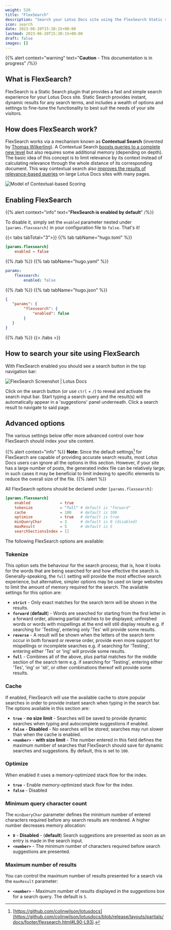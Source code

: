 ```yaml
---
weight: 520
title: "FlexSearch"
description: "Search your Lotus Docs site using the FlexSearch Static site Search plugin."
icon: search
date: 2023-06-20T15:30:15+00:00
lastmod: 2023-06-20T15:30:15+00:00
draft: false
images: []
---
```


{{% alert context="warning" text="**Caution** - This documentation is in progress" /%}}

## What is FlexSearch?

FlexSearch is a Static Search plugin that provides a fast and simple search experience for your Lotus Docs site. Static Search provides instant, dynamic results for any search terms, and includes a wealth of options and settings to fine-tune the functionality to best suit the needs of your site visitors.

## How does FlexSearch work?

FlexSearch works via a mechanism known as **Contextual Search** (invented by [Thomas Wilkerling](https://github.com/ts-thomas)). A Contextual Search [boosts queries to a complete new level](https://nextapps-de.github.io/flexsearch/bench/) but also requires some additional memory (depending on depth). The basic idea of this concept is to limit relevance by its context instead of calculating relevance through the whole distance of its corresponding document. This way contextual search also [improves the results of relevance-based queries](https://nextapps-de.github.io/flexsearch/bench/match.html) on large Lotus Docs sites with many pages.

![Model of Contextual-based Scoring](https://res.cloudinary.com/lotuslabs/image/upload/v1688597756/Lotus%20Docs/images/contextual-index_gnhpqm.webp "**Model of Contextual-based Scoring** - Copyright 2018-2021 Thomas Wilkerling Nextapps GmbH - [*source*](https://github.com/nextapps-de/flexsearch/blob/master/README.md#contextual-search)")

## Enabling FlexSearch

{{% alert context="info" text="**FlexSearch is enabled by default**" /%}}

To disable it, simply set the `enabled` parameter nested under `[params.flexsearch]` in your configuration file to `false`. That's it!

{{< tabs tabTotal="3">}}
{{% tab tabName="hugo.toml" %}}

```toml
[params.flexsearch]
    enabled = false
```

{{% /tab %}}
{{% tab tabName="hugo.yaml" %}}

```yaml
params:
    flexsearch:
        enabled: false
```

{{% /tab %}}
{{% tab tabName="hugo.json" %}}

```json
{
   "params": {
        "flexsearch": {
            "enabled": false
        }
   }
}
```

{{% /tab %}}
{{< /tabs >}}

## How to search your site using FlexSearch

With FlexSearch enabled you should see a search button in the top navigation bar:

![FlexSearch Screenshot | Lotus Docs](https://res.cloudinary.com/lotuslabs/image/upload/v1688442518/Lotus%20Docs/images/lotus_docs_flexsearch_ui_components_diagram_v1.1_jp2f0l.webp "FlexSearch components: **1.** Search Button **2.** Search Input Bar **3.** Search Result | Lotus Docs")

Click on the search button (or use `ctrl` + `/`) to reveal and activate the search input bar. Start typing a search query and the result(s) will automatically appear in a 'suggestions' panel underneath. Click a search result to navigate to said page.

## Advanced options

The various settings below offer more advanced control over how FlexSearch should index your site content.

{{% alert context="info" %}}
**Note:** Since the default settings[^1] for FlexSearch are capable of providing accurate search results, most Lotus Docs users can ignore all the options in this section. However, if your site has a large number of posts, the generated index file can be relatively large; in such cases it may be beneficial to limit indexing to specific elements to reduce the overall size of the file.
{{% /alert %}}

All FlexSearch options should be declared under `[params.flexsearch]`:

```toml
[params.flexsearch]
    enabled             = true
    tokenize            = "full" # default is "forward"
    cache               = 100    # default is 100
    optimize            = true   # default is true
    minQueryChar        = 3      # default is 0 (disabled)
    maxResult           = 5      # default is 5
    searchSectionsIndex = []
```

The following FlexSearch options are available:
### Tokenize

This option sets the behaviour for the search process; that is, how it looks for the words that are being searched for and how effective the search is. Generally-speaking, the `full` setting will provide the most effective search experience, but alternative, simpler options may be used on large websites to limit the amount of memory required for the search. The available settings for this option are:

- **`strict`** - Only exact matches for the search term will be shown in the results.
- **`forward`** (**default**) - Words are searched for starting from the first letter in a forward order, allowing partial matches to be displayed; unfinished words or words with mispellings at the end will still display results e.g. if searching for 'Testing', entering only 'Tes' will provide some results.
- **`reverse`** - A result will be shown when the letters of the search term occur in both forward or reverse order, provide even more support for mispellings or incomplete searches e.g. if searching for 'Testing', entering either 'Tes' or 'ing' will provide some results.
- **`full`** - Combines all of the above, plus partial matches for the middle section of the search term e.g. if searching for 'Testing', entering either 'Tes', 'ing' or 'sti', or other combinations thereof will provide some results.

### Cache

If enabled, FlexSearch will use the available cache to store popular searches in order to provide instant search when typing in the search bar. The options available in this section are:

- **`true`** - **no size limit** - Searches will be saved to provide dynamic searches when typing and autocomplete suggestions if enabled.
- **`false`** - **Disabled** - No searches will be stored; searches may run slower than when the cache is enabled.
- **`<number>`** - **with size limit** - The number entered in this field defines the maximum number of searches that FlexSearch should save for dynamic searches and suggestions. By default, this is set to `100`.

### Optimize

When enabled it uses a memory-optimized stack flow for the index.

- **`true`** - Enable memory-optimized stack flow for the index.
- **`false`** - Disabled

### Minimum query character count

The `minQueryChar` parameter defines the minimum number of entered characters required before any search results are rendered. A higher number decreases memory allocation:

- **`0`** - **Disabled** - (**default**) Search suggestions are presented as soon as an entry is made in the search input.
- **`<number>`** - The minimum number of characters required before search suggestions are presented.

### Maximum number of results

You can control the maximum number of results presented for a search via the `maxResult` parameter:

- **`<number>`** - Maximum number of results displayed in the suggestions box for a search query. The default is `5`.

[^1]: [https://github.com/colinwilson/lotusdocs](https://github.com/colinwilson/lotusdocs/blob/release/layouts/partials/docs/footer/flexsearch.html#L90-L93).